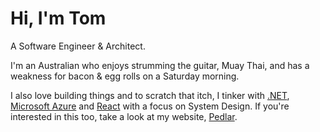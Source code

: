 # Hi, I'm Tom
A Software Engineer & Architect.

I'm an Australian who enjoys strumming the guitar, 
Muay Thai, and has a weakness for bacon & egg rolls on 
a Saturday morning.

I also love building things and to scratch that itch,
I tinker with [.NET](https://learn.microsoft.com/en-us/dotnet/), [Microsoft Azure](https://learn.microsoft.com/en-us/azure/architecture/) 
and [React](https://reactjs.org) with a focus on System Design. If you're interested in this too, take a look at my website, [Pedlar](https://pedlar.io).
